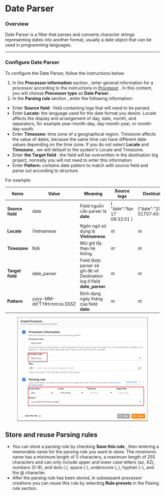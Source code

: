 # Date Parser

### Overview

Date Parser is a filter that parses and converts character strings representing dates into another format, usually a date object that can be used in programming languages.

***

### Configure Date Parser

To configure the Date Parser, follow the instructions below:

1. In the **Processor information** section , enter general information for a processor according to the instructions in [Processor](https://docs-vngcloud-vn.translate.goog/vng-cloud-document/v/vn/vmonitor/dashboards/logs/lam-viec-voi-log-pipeline/processor) . In this content, you will choose **Processor type** as **Date Parser** .
2. In the **Parsing rule** section , enter the following information:

* Enter **Source field** : field containing logs that will need to be parsed.
* Enter **Locate:** the language used for the date format you desire. Locale affects the display and arrangement of day, date, month, and separators, for example year-month-day, day-month-year, or month-day-south.
* Enter **Timezone:** time zone of a geographical region. Timezone affects the value of dates, because the same time can have different date values ​​depending on the time zone. If you do not select **Locale** and **Timezone** , we will default to the system's Locale and Timezone.
* Enter **the Target field** : the field will be overwritten in the destination log project, normally you will not need to enter this information
* Enter **Pattern:** contains date pattern to match with source field and parse out according to structure.

For example:

<table data-full-width="true"><thead><tr><th>Items</th><th>Value</th><th>Meaning</th><th>Source logs</th><th>Destination logs</th></tr></thead><tbody><tr><td><strong>Source field</strong></td><td>date</td><td>Field nguồn cần parser là <strong>date</strong>.</td><td>{ "date":"Apr 17 09:32:01 }</td><td>{"date":"2023-08-01T07:45:11.130Z",}</td></tr><tr><td><strong>Locate</strong></td><td>Vietnamese</td><td>Ngôn ngữ sử dụng là <strong>Vietnamese</strong>.</td><td>nt</td><td>nt</td></tr><tr><td><strong>Timezone</strong></td><td>N/A</td><td>Múi giờ lấy theo hệ thống.</td><td>nt</td><td>nt</td></tr><tr><td><strong>Target field</strong></td><td>date_parser</td><td>Field được parser sẽ ghi đè vô Destination log ở field <strong>date_parser</strong>.</td><td>nt</td><td>nt</td></tr><tr><td><strong>Pattern</strong></td><td>yyyy-MM-dd'T'HH:mm:ss.SSSZ</td><td>Định dạng ngày tháng của field <strong>date</strong>.</td><td>nt</td><td>nt</td></tr></tbody></table>

<figure><img src="../../../../../.gitbook/assets/image (5) (1) (1) (1) (1) (1) (1).png" alt=""><figcaption></figcaption></figure>

## Store and reuse Parsing rules <a href="#luu-tru-va-tai-su-dung-parsing-rule" id="luu-tru-va-tai-su-dung-parsing-rule"></a>

* You can store a parsing rule by checking **Save this rule** , then entering a memorable name for the parsing rule you want to store. The mnemonic name has a minimum length of 5 characters, a maximum length of 255 characters and can only include upper and lower case letters (az, AZ), numbers (0-9), and dots (.), space ( ), underscore (\_), hyphen (-), and the @ character.
* After the parsing rule has been stored, in subsequent processor creations you can reuse this rule by selecting **Rule presets** in the Pasing rule section.
